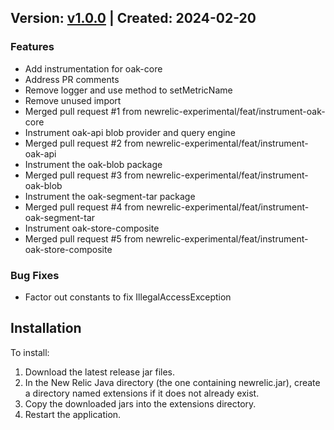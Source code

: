 ## Version: [v1.0.0](https://github.com/newrelic-experimental/newrelic-java-apache-jackrabbit-oak/releases/tag/v1.0.0) | Created: 2024-02-20
### Features
- Add instrumentation for oak-core
- Address PR comments
- Remove logger and use method to setMetricName
- Remove unused import
- Merged pull request #1 from newrelic-experimental/feat/instrument-oak-core
- Instrument oak-api blob provider and query engine
- Merged pull request #2 from newrelic-experimental/feat/instrument-oak-api
- Instrument the oak-blob package
- Merged pull request #3 from newrelic-experimental/feat/instrument-oak-blob
- Instrument the oak-segment-tar package
- Merged pull request #4 from newrelic-experimental/feat/instrument-oak-segment-tar
- Instrument oak-store-composite
- Merged pull request #5 from newrelic-experimental/feat/instrument-oak-store-composite

### Bug Fixes
- Factor out constants to fix IllegalAccessException

## Installation

To install:

1. Download the latest release jar files.
2. In the New Relic Java directory (the one containing newrelic.jar), create a directory named extensions if it does not already exist.
3. Copy the downloaded jars into the extensions directory.
4. Restart the application.   
